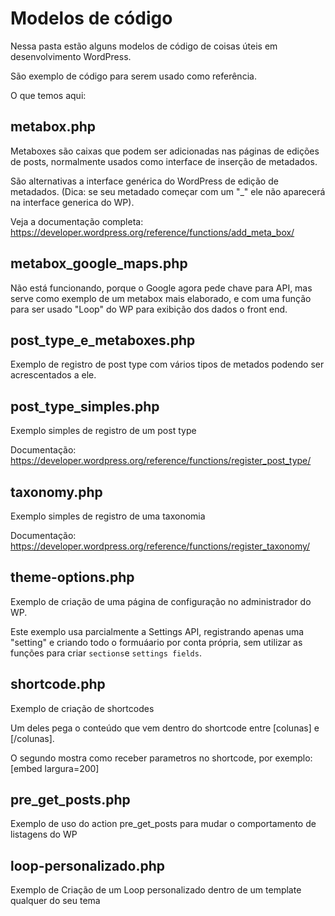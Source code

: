 # Modelos de código

Nessa pasta estão alguns modelos de código de coisas úteis em desenvolvimento WordPress.

São exemplo de código para serem usado como referência. 

O que temos aqui: 

## metabox.php

Metaboxes são caixas que podem ser adicionadas nas páginas de edições de posts, normalmente usados como interface de inserção de metadados.

São alternativas a interface genérica do WordPress de edição de metadados. (Dica: se seu metadado começar com um "_" ele não aparecerá na interface generica do WP).

Veja a documentação completa:  https://developer.wordpress.org/reference/functions/add_meta_box/

## metabox_google_maps.php

Não está funcionando, porque o Google agora pede chave para API, mas serve como exemplo de um metabox mais elaborado, e com uma função para ser usado "Loop" do WP para exibição dos dados o front end.

## post_type_e_metaboxes.php

Exemplo de registro de post type com vários tipos de metados podendo ser acrescentados a ele.

## post_type_simples.php

Exemplo simples de registro de um post type

Documentação: https://developer.wordpress.org/reference/functions/register_post_type/

## taxonomy.php

Exemplo simples de registro de uma taxonomia

Documentação: https://developer.wordpress.org/reference/functions/register_taxonomy/

## theme-options.php

Exemplo de criação de uma página de configuração no administrador do WP.

Este exemplo usa parcialmente a Settings API, registrando apenas uma "setting" e criando todo o formuáario por conta própria, sem utilizar as funções para criar `sections`e `settings fields`.

## shortcode.php

Exemplo de criação de shortcodes

Um deles pega o conteúdo que vem dentro do shortcode entre [colunas] e [/colunas].

O segundo mostra como receber parametros no shortcode, por exemplo: [embed largura=200]

## pre_get_posts.php

Exemplo de uso do action pre_get_posts para mudar o comportamento de listagens do WP

## loop-personalizado.php

Exemplo de Criação de um Loop personalizado dentro de um template qualquer do seu tema

